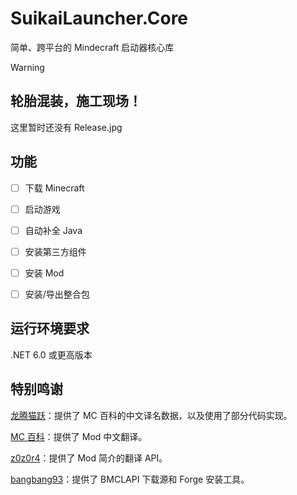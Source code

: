 # SuikaiLauncher.Core
简单、跨平台的 Mindecraft 启动器核心库

>[!WARNING] 
> ## 轮胎混装，施工现场！
>
> 这里暂时还没有 Release.jpg


## 功能

- [ ] 下载 Minecraft

- [ ] 启动游戏

- [ ] 自动补全 Java

- [ ] 安装第三方组件

- [ ] 安装 Mod

- [ ] 安装/导出整合包

## 运行环境要求

.NET 6.0 或更高版本

## 特别鸣谢

[龙腾猫跃](https://space.bilibili.com/11343203)：提供了 MC 百科的中文译名数据，以及使用了部分代码实现。

[MC 百科](https://www.mcmod.cn)：提供了 Mod 中文翻译。

[z0z0r4](https://github.com/z0z0r4)：提供了 Mod 简介的翻译 API。

[bangbang93](https://github.com/bangbang93)：提供了 BMCLAPI 下载源和 Forge 安装工具。
